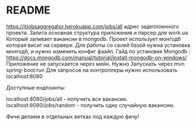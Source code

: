 # README #
https://itjobsaggregator.herokuapp.com/jobs/all адрес задеплоенного проекта.
Залита основная структура приложения и парсер для work.ua Который заливает вакансии в mongodb. Проект использует монгодб которая висит на сервере. Для работы со своей базой нужна установка монгодб, и нужно изменить конфиг фаайл.
 Гайд по установке Mongodb : https://docs.mongodb.com/manual/tutorial/install-mongodb-on-windows/
Приложение не запускается через мейн. Нужно Запускать через mvn spring-boot:run
Для запросов на контроллеры нужно использовать localhost:8080

Доступные ендпоинты:

localhost:8080/jobs/all - получить все вакансии.
localhost:8080/jobs/random - получить одну случайную вакансию.

Фичи делаем в отдельных ветках под каждую фичу!